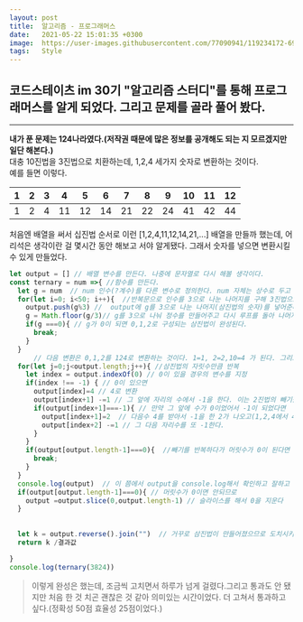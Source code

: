 ```yaml
---
layout: post
title:  알고리즘 - 프로그래머스
date:   2021-05-22 15:01:35 +0300
image:  https://user-images.githubusercontent.com/77090941/119234172-69717180-bb67-11eb-8acc-f687aa97de80.jpg
tags:   Style
---
```


## 코드스테이츠 im 30기 "알고리즘 스터디"를 통해 프로그래머스를 알게 되었다. 그리고 문제를 골라 풀어 봤다.  
***
__내가 푼 문제는 124나라였다.(저작권 때문에 많은 정보를 공개해도 되는 지 모르겠지만 일단 해본다.)__ \
대충 10진법을 3진법으로 치환하는데, 1,2,4 세가지 숫자로 변환하는 것이다.\
예를 들면 이렇다. 

|   1|2   |3   |4  |5 |6|7|8|9|10|11|12|
|---|---|---|---|---|---|---|---|---|---|---|---|
|  1 |2   |4   | 11  | 12  |14|21|22|24|41|42|44

처음엔 배열을 써서 십진법 순서로 이런 [1,2,4,11,12,14,21,...] 배열을 만들까 했는데, 어리석은 생각이란 걸 몇시간 동안 해보고 서야 알게됐다. 
그래서 숫자를 넣으면 변환시킬 수 있게 만들었다.
```js
let output = [] // 배열 변수를 만든다. 나중에 문자열로 다시 해볼 생각이다.
const ternary = num =>{ //함수를 만든다.
  let g = num  // num 인수(?계수)를 다른 변수로 정의한다. num 자체는 상수로 두고 싶기 때문이다.
  for(let i=0; i<50; i++){  //반복문으로 인수를 3으로 나눈 나머지를 구해 3진법으로 변환하는 과정이다. 이떄 i는 3진법의 자리수를 나타내는데, 50을 넘기 힘들것 같아 대충 정했다. 이때의 삼진법은 0,1,2로 이루어진 수 이다.
    output.push(g%3) //  output에 g를 3으로 나눈 나머지(삼진법의 숫자)를 넣어준다. 이때 push는 뒷부분에 추가 시켜주는 거니까 나중에 reverse 해야 된다. 이 부분은 unshift를 해도 될 것 같다.
    g = Math.floor(g/3)// g를 3으로 나눠 정수를 만들어주고 다시 루프를 돌아 나머지를 구하기 반복 ! 이 구간이 이해하기 어렵다면 10진법 2진법 변환을 "검색"해보라
    if(g ===0){ // g가 0이 되면 0,1,2로 구성되는 삼진법이 완성된다. 
      break;
    }
  }
      // 다음 변환은 0,1,2를 124로 변환하는 것이다. 1=1, 2=2,10=4 가 된다. 그리고 한번에 다 계산하기가 어려워서 천천히 만들면서 바꿔나갔다.  
  for(let j=0;j<output.length;j++){ //삼진법의 자릿수만큼 반복 
    let index = output.indexOf(0) // 0이 있을 경우의 변수를 지정
    if(index !== -1) { // 0이 있으면 
      output[index]=4 // 4로 변환
      output[index+1] -=1 // 그 앞에 자리의 수에서 -1을 한다. 이는 2진법의 빼기를 보고 따라했다. 
      if(output[index+1]===-1){ // 만약 그 앞에 수가 0이었어서 -1이 되었다면 
        output[index+1]=2  // 다음수 4를 받아서 -1을 한 2가 나오고(1,2,4에서 4-1=2 이기 때문)
        output[index+2] -=1 // 그 다음 자리수를 또 -1한다. 
      }
    }
    if(output[output.length-1]===0){  //빼기를 반복하다가 머릿수가 0이 된다면 루프를 끝난다. 예를 들어 10211 => 4211이 된다. 
      break; 
    }
  }
  console.log(output)  // 이 쯤에서 output을 console.log해서 확인하고 잘하고 있는 지 본다.(나중에는 지워야함)
  if(output[output.length-1]===0){ // 머릿수가 0이면 안되므로  
    output =output.slice(0,output.length-1) // 슬라이스를 해서 0을 지운다
  }
  
  
  let k = output.reverse().join("")  // 거꾸로 삼진법이 만들어졌으므로 도치시키고 배열을 문자로 바꾼다.
  return k /결과값

}
console.log(ternary(3824))
```
> 이렇게 완성은 했는데, 조금씩 고치면서 하루가 넘게 걸렸다.그리고 통과도 안 됐지만 처음 한 것 치곤 괜찮은 것 같아 의미있는 시간이었다. 더 고쳐서 통과하고 싶다.(정확성 50점 효율성 25점이었다.) 